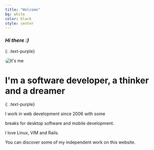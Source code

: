 ```yaml
---
title: "Welcome"
bg: white
color: black
style: center
---
```


### *Hi there :)*
{: .text-purple}

<img src='https://avatars3.githubusercontent.com/u/300161?v=2&s=460' alt="It's me" style='border-radius:181px' />

# I'm a software developer, a thinker and a dreamer
{: .text-purple}


I work in web development since 2006 with some

breaks for desktop software and mobile development.

I love Linux, VIM and Rails.

You can discover some of my independent work on this website.

